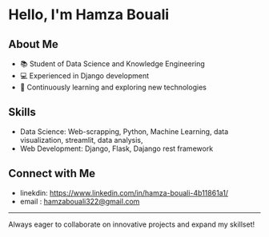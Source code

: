 # Hello, I'm Hamza Bouali

## About Me
- 📚 Student of Data Science and Knowledge Engineering
- 💻 Experienced in Django development
- 🌱 Continuously learning and exploring new technologies

## Skills
- Data Science: Web-scrapping, Python, Machine Learning, data visualization, streamlit, data analysis,
- Web Development: Django, Flask, Dajango rest framework



## Connect with Me
- linekdin: https://www.linkedin.com/in/hamza-bouali-4b11861a1/
- email   : hamzabouali322@gmail.com

---
Always eager to collaborate on innovative projects and expand my skillset!

<!---
Hamza-Bouali/Hamza-Bouali is a ✨ special ✨ repository because its `README.md` (this file) appears on your GitHub profile.
You can click the Preview link to take a look at your changes.
--->
